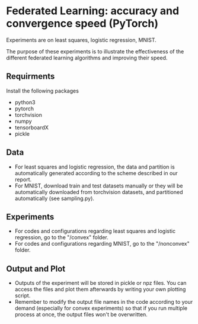 # Federated Learning: accuracy and convergence speed (PyTorch)

Experiments are on least squares, logistic regression, MNIST. 

The purpose of these experiments is to illustrate the effectiveness of the different federated learning algorithms and improving their speed.

## Requirments
Install the following packages 
* python3
* pytorch
* torchvision
* numpy
* tensorboardX
* pickle

## Data
* For least squares and logistic regression, the data and partition is automatically generated according to the scheme described in our report.
* For MNIST, download train and test datasets manually or they will be automatically downloaded from torchvision datasets, and partitioned automatically (see sampling.py).

## Experiments
* For codes and configurations regarding least squares and logistic regression, go to the "/convex" folder.
* For codes and configurations regarding MNIST, go to the "/nonconvex" folder.

## Output and Plot
* Outputs of the experiment will be stored in pickle or npz files. You can access the files and plot them afterwards by writing your own plotting script.
* Remember to modify the output file names in the code according to your demand (especially for convex experiments) so that if you run multiple process at once, the output files won't be overwritten.
